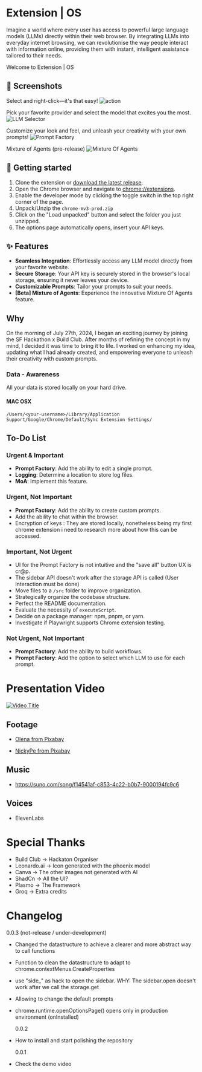 # Extension | OS

Imagine a world where every user has access to powerful large language models (LLMs) directly within their web browser. By integrating LLMs into everyday internet browsing, we can revolutionise the way people interact with information online, providing them with instant, intelligent assistance tailored to their needs.

Welcome to Extension | OS

## 📸 Screenshots

Select and right-click—it's that easy!
![action](./assets/showcase/action.png)

Pick your favorite provider and select the model that excites you the most.
![LLM Selector](./assets/showcase/llmSelector.png)

Customize your look and feel, and unleash your creativity with your own prompts!
![Prompt Factory](./assets/showcase/promptFactory.png)

Mixture of Agents (pre-release)
![Mixture Of Agents](./assets/showcase/moa.png)

## 🚀 Getting started

1. Clone the extension or [download the latest release](https://github.com/albertocubeddu/extensionOS/releases/).
2. Open the Chrome browser and navigate to [chrome://extensions](chrome://extensions).
3. Enable the developer mode by clicking the toggle switch in the top right corner of the page.
4. Unpack/Unzip the `chrome-mv3-prod.zip`
5. Click on the "Load unpacked" button and select the folder you just unzipped.
6. The options page automatically opens, insert your API keys.

## ✨ Features

-  **Seamless Integration**: Effortlessly access any LLM model directly from your favorite website.
-  **Secure Storage**: Your API key is securely stored in the browser's local storage, ensuring it never leaves your device.
-  **Customizable Prompts**: Tailor your prompts to suit your needs.
-  **[Beta] Mixture of Agents**: Experience the innovative Mixture Of Agents feature.

## Why

On the morning of July 27th, 2024, I began an exciting journey by joining the SF Hackathon x Build Club. After months of refining the concept in my mind, I decided it was time to bring it to life. I worked on enhancing my idea, updating what I had already created, and empowering everyone to unleash their creativity with custom prompts.

### Data - Awareness

All your data is stored locally on your hard drive.

#### MAC OSX

`/Users/<your-username>/Library/Application Support/Google/Chrome/Default/Sync Extension Settings/`

## To-Do List

### Urgent & Important

-  **Prompt Factory**: Add the ability to edit a single prompt.
-  **Logging**: Determine a location to store log files.
-  **MoA**: Implement this feature.

### Urgent, Not Important

-  **Prompt Factory**: Add the ability to create custom prompts.
-  Add the ability to chat within the browser.
-  Encryption of keys : They are stored locally, nonetheless being my first chrome extension i need to research more about how this can be accessed.

### Important, Not Urgent

-  UI for the Prompt Factory is not intuitive and the "save all" button UX is cr@p.
-  The sidebar API doesn't work after the storage API is called (User Interaction must be done)
-  Move files to a `/src` folder to improve organization.
-  Strategically organize the codebase structure.
-  Perfect the README documentation.
-  Evaluate the necessity of `executeScript`.
-  Decide on a package manager: npm, pnpm, or yarn.
-  Investigate if Playwright supports Chrome extension testing.

### Not Urgent, Not Important

-  **Prompt Factory**: Add the ability to build workflows.
-  **Prompt Factory**: Add the option to select which LLM to use for each prompt.

# Presentation Video

[![Video Title](https://img.youtube.com/vi/dM1BOxVoebg/0.jpg)](https://www.youtube.com/watch?v=dM1BOxVoebg)

## Footage

-  [Olena from Pixabay](https://pixabay.com/users/olenchic-16658974/?utm_source=link-attribution&utm_medium=referral&utm_campaign=video&utm_content=218486)

-  [NickyPe from Pixabay](https://pixabay.com/users/nickype-10327513/?utm_source=link-attribution&utm_medium=referral&utm_campaign=video&utm_content=161402)

## Music

-  https://suno.com/song/f14541af-c853-4c22-b0b7-9000194fc9c6

## Voices

-  ElevenLabs

# Special Thanks

-  Build Club -> Hackaton Organiser
-  Leonardo.ai -> Icon generated with the phoenix model
-  Canva -> The other images not generated with AI
-  ShadCn -> All the UI?
-  Plasmo -> The Framework
-  Groq -> Extra credits

# Changelog

0.0.3 (not-release / under-development)

-  Changed the datastructure to achieve a clearer and more abstract way to call functions
-  Function to clean the datastructure to adapt to chrome.contextMenus.CreateProperties
-  use "side\_" as hack to open the sidebar. WHY: The sidebar.open doesn't work after we call the storage.get
-  Allowing to change the default prompts
-  chrome.runtime.openOptionsPage() opens only in production environment (onInstalled)

   0.0.2

-  How to install and start polishing the repository

   0.0.1

-  Check the demo video
